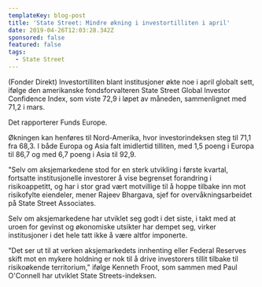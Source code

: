 ```yaml
---
templateKey: blog-post
title: 'State Street: Mindre økning i investortilliten i april'
date: 2019-04-26T12:03:28.342Z
sponsored: false
featured: false
tags:
  - State Street
---
```

(Fonder Direkt) Investortilliten blant institusjoner økte noe i april globalt sett, ifølge den amerikanske fondsforvalteren State Street Global Investor Confidence Index, som viste 72,9 i løpet av måneden, sammenlignet med 71,2 i mars.



Det rapporterer Funds Europe.



Økningen kan henføres til Nord-Amerika, hvor investorindeksen steg til 71,1 fra 68,3. I både Europa og Asia falt imidlertid tilliten, med 1,5 poeng i Europa til 86,7 og med 6,7 poeng i Asia til 92,9.



"Selv om aksjemarkedene stod for en sterk utvikling i første kvartal, fortsatte institusjonelle investorer å vise begrenset forandring i risikoappetitt, og har i stor grad vært motvillige til å hoppe tilbake inn mot risikofylte eiendeler, mener Rajeev Bhargava, sjef for overvåkningsarbeidet på State Street Associates.



Selv om aksjemarkedene har utviklet seg godt i det siste, i takt med at uroen for gevinst og økonomiske utsikter har dempet seg, virker institusjoner i det hele tatt ikke å være altfor imponerte.



"Det ser ut til at verken aksjemarkedets innhenting eller Federal Reserves skift mot en mykere holdning er nok til å drive investorers tillit tilbake til risikoøkende territorium," ifølge Kenneth Froot, som sammen med Paul O'Connell har utviklet State Streets-indeksen.
